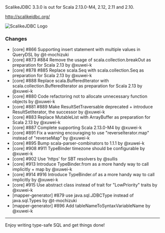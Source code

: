 ScalikeJDBC 3.3.0 is out for Scala 2.13.0-M4, 2.12, 2.11 and 2.10.

http://scalikejdbc.org/

![ScalikeJDBC Logo](http://scalikejdbc.org/images/logo.png)

### Changes

- [core] #866 Supporting insert statement with multiple values in QueryDSL by @t-mochizuki
- [core] #873 #884 Remove the usage of scala.collection.breakOut as preparation for Scala 2.13 by @xuwei-k
- [core] #878 #885 Replace scala.Seq with scala.collection.Seq as preparation for Scala 2.13 by @xuwei-k
- [core] #888 Replace scala.BufferedIterator with scala.collection.BufferedIterator as preparation for Scala 2.13 by @xuwei-k
- [core] #880 Code refactoring not to allocate unnecessary function objects by @xuwei-k
- [core] #881 #889 Make ResultSetTraversable deprecated + introduce ResultSetIterator, the successor by @xuwei-k
- [core] #883 Replace MutableList with ArrayBuffer as preparation for Scala 2.13 by @xuwei-k
- [core] #887 Complete supporting Scala 2.13.0-M4 by @xuwei-k
- [core] #891 Fix a warning encouraging to use "reverseIterator.map" instead of "reverseMap" by @xuwei-k
- [core] #895 Bump scala-parser-combinators to 1.1.1 by @xuwei-k
- [core] #908 #911 TypeBinder timezone should be configurable by @xuwei-k
- [core] #902 Use 'https' for SBT resolvers by @sullis
- [core] #913 Introduce TypeBinder.from as a more handy way to call implicitly + map by @xuwei-k
- [core] #914 #916 Introduce TypeBinder.of as a more handy way to call implicitly by @xuwei-k
- [core] #915 Use abstract class instead of trait for "LowPriority" traits by @xuwei-k
- [mapper-generator] #879 use java.sql.JDBCType instead of java.sql.Types by @t-mochizuki
- [mapper-generator] #896 Add tableNameToSyntaxVariableName by @xuwei-k

---

Enjoy writing type-safe SQL and get things done!


